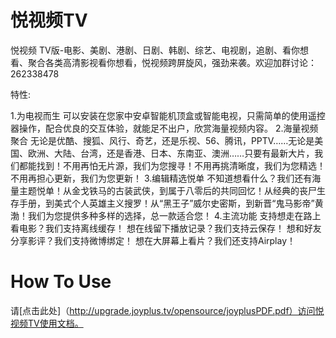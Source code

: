 悦视频TV
==========
悦视频 TV版-电影、美剧、港剧、日剧、韩剧、综艺、电视剧，追剧、看你想看、聚合各类高清影视看你想看，悦视频跨屏旋风，强劲来袭。欢迎加群讨论：262338478

特性:

1.为电视而生
可以安装在您家中安卓智能机顶盒或智能电视，只需简单的使用遥控器操作，配合优良的交互体验，就能足不出户，欣赏海量视频内容。
2.海量视频聚合
无论是优酷、搜狐、风行、奇艺，还是乐视、56、腾讯，PPTV……无论是美国、欧洲、大陆、台湾，还是香港、日本、东南亚、澳洲……只要有最新大片，我们都能找到！不用再怕无片源，我们为您搜寻！不用再挑清晰度，我们为您精选！不用再担心更新，我们为您更新！
3.编辑精选悦单
不知道想看什么？我们还有海量主题悦单！从金戈铁马的古装武侠，到属于八零后的共同回忆！从经典的丧尸生存手册，到美式个人英雄主义搜罗！从“黑王子”威尔史密斯，到新晋“鬼马影帝”黄渤！我们为您提供多种多样的选择，总一款适合您！
4.主流功能
支持想走在路上看电影？我们支持离线缓存！
想在线留下播放记录？我们支持云保存！
想和好友分享影评？我们支持微博绑定！
想在大屏幕上看片？我们还支持Airplay！

How To Use
==========
请[点击此处]（http://upgrade.joyplus.tv/opensource/joyplusPDF.pdf）访问悦视频TV使用文档。
